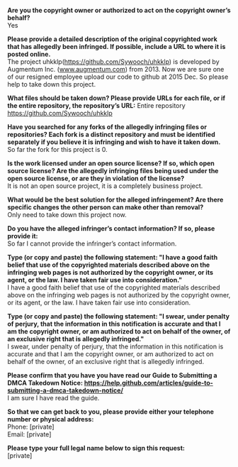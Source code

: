 **Are you the copyright owner or authorized to act on the copyright owner’s behalf?**  
Yes

**Please provide a detailed description of the original copyrighted work that has allegedly been infringed. If possible, include a URL to where it is posted online.**  
The project uhkklp(https://github.com/Sywooch/uhkklp) is developed by Augmentum Inc. (www.augmentum.com) from 2013. Now we are sure one of our resigned employee upload our code to github at 2015 Dec. So please help to take down this project.

**What files should be taken down? Please provide URLs for each file, or if the entire repository, the repository’s URL:**
Entire repository  
https://github.com/Sywooch/uhkklp

**Have you searched for any forks of the allegedly infringing files or repositories? Each fork is a distinct repository and must be identified separately if you believe it is infringing and wish to have it taken down.**  
So far the fork for this project is 0.

**Is the work licensed under an open source license? If so, which open source license? Are the allegedly infringing files being used under the open source license, or are they in violation of the license?**  
It is not an open source project, it is a completely business project.

**What would be the best solution for the alleged infringement? Are there specific changes the other person can make other than removal?**  
Only need to take down this project now.

**Do you have the alleged infringer’s contact information? If so, please provide it:**  
So far I cannot provide the infringer’s contact information.

**Type (or copy and paste) the following statement: "I have a good faith belief that use of the copyrighted materials described above on the infringing web pages is not authorized by the copyright owner, or its agent, or the law. I have taken fair use into consideration."**  
I have a good faith belief that use of the copyrighted materials described above on the infringing web pages is not authorized by the copyright owner, or its agent, or the law. I have taken fair use into consideration.

**Type (or copy and paste) the following statement: "I swear, under penalty of perjury, that the information in this notification is accurate and that I am the copyright owner, or am authorized to act on behalf of the owner, of an exclusive right that is allegedly infringed."**  
I swear, under penalty of perjury, that the information in this notification is accurate and that I am the copyright owner, or am authorized to act on behalf of the owner, of an exclusive right that is allegedly infringed.

**Please confirm that you have you have read our Guide to Submitting a DMCA Takedown Notice: https://help.github.com/articles/guide-to-submitting-a-dmca-takedown-notice/**  
I am sure I have read the guide.

**So that we can get back to you, please provide either your telephone number or physical address:**  
Phone: [private]  
Email: [private]

**Please type your full legal name below to sign this request:**  
[private]
